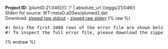 **Project ID:** [plumID:21.046]({{ '/' | absolute_url }}eggs/21/046/)  
Stderr for source:  WT-metaD.a03ws/plumed2.dat   
Download: [zipped raw stdout](plumed2.dat.plumed_master.stdout.txt.zip) - [zipped raw stderr](plumed2.dat.plumed_master.stderr.txt.zip) 
{% raw %}
<pre>
#! Only the first 1000 rows of the error file are shown below
#! To inspect the full error file, please download the zipped raw stderr file above
</pre>
{% endraw %}
